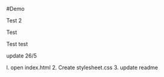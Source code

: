 #Demo 

Test 2


Test



Test
test

update 26/5 


l. open index.html
2. Create stylesheet.css
3. update readme